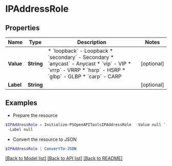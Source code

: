 # IPAddressRole
## Properties

Name | Type | Description | Notes
------------ | ------------- | ------------- | -------------
**Value** | **String** | * &#x60;loopback&#x60; - Loopback * &#x60;secondary&#x60; - Secondary * &#x60;anycast&#x60; - Anycast * &#x60;vip&#x60; - VIP * &#x60;vrrp&#x60; - VRRP * &#x60;hsrp&#x60; - HSRP * &#x60;glbp&#x60; - GLBP * &#x60;carp&#x60; - CARP | [optional] 
**Label** | **String** |  | [optional] 

## Examples

- Prepare the resource
```powershell
$IPAddressRole = Initialize-PSOpenAPIToolsIPAddressRole  -Value null `
 -Label null
```

- Convert the resource to JSON
```powershell
$IPAddressRole | ConvertTo-JSON
```

[[Back to Model list]](../README.md#documentation-for-models) [[Back to API list]](../README.md#documentation-for-api-endpoints) [[Back to README]](../README.md)

